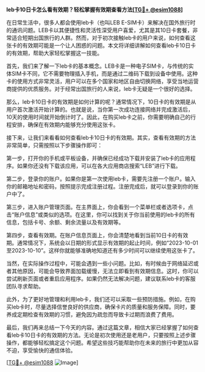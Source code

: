 **leb卡10日卡怎么看有效期？轻松掌握有效期查看方法[[TG💪+ @esim1088](https://t.me/s/esim1088)]**

在日常生活中，很多人都会使用leb卡（也叫LEB E-SIM卡）来解决在国外旅行时的通讯问题。LEB卡以其便捷性和灵活性深受用户喜爱，尤其是其10日卡套餐，非常适合短期出国旅行的人群。然而，对于初次接触leb卡的用户来说，如何查看这张卡的有效期可能是一个让人困惑的问题。本文将详细讲解如何查看leb卡10日卡的有效期，帮助大家轻松掌握这一技能。

首先，我们来了解一下leb卡的基本概念。LEB卡是一种电子SIM卡，与传统的实体SIM卡不同，它不需要物理插入手机，而是通过二维码下载到设备中使用。这种卡的使用方式非常灵活，用户可以在多个国家和地区自由切换网络，享受当地运营商提供的优质服务。对于经常出国旅行的人来说，leb卡无疑是一个很好的选择。

那么，leb卡10日卡的有效期是如何计算的呢？通常情况下，10日卡的有效期是从用户首次激活开始计算的。也就是说，当你第一次成功连接网络并完成激活后，10天的使用时间就开始倒计时了。因此，在购买leb卡之前，你需要明确自己的行程安排，确保在有效期内能够充分使用这张卡。

接下来，让我们来看看如何查看leb卡10日卡的有效期。其实，查看有效期的方法非常简单，只需按照以下步骤操作即可：

第一步，打开你的手机或平板设备，并确保已经成功下载并安装了leb卡的应用程序。如果你还没有下载该应用，可以在各大应用商店搜索“LEB”进行下载。

第二步，登录你的账户。如果你是第一次使用leb卡，需要先注册一个账户。输入你的邮箱地址和密码，按照提示完成注册过程。注册完成后，就可以登录到你的账户中了。

第三步，进入账户管理页面。在主界面上，你会看到一个菜单栏或者选项卡，点击“账户信息”或类似的选项。在这里，你可以找到关于你当前使用的leb卡的所有信息，包括卡号、余额、剩余流量以及有效期等。

第四步，查看有效期。在账户信息页面上，你会清楚地看到当前10日卡的有效期。通常情况下，系统会以日期的形式显示有效期的起止时间，例如“2023-10-01至2023-10-10”。这样你就能够准确地知道还有多少时间可以继续使用这张卡了。

当然，在实际操作过程中，可能会遇到一些小问题。比如，有时候由于网络延迟或者其他原因，可能会导致界面加载缓慢，无法立即看到有效期信息。这时，你可以尝试刷新页面或者重启应用程序。如果仍然无法解决问题，建议联系leb卡的客服团队寻求帮助。

此外，为了更好地管理和利用leb卡，我们还可以采取一些预防措施。例如，在购买leb卡时，尽量选择信誉良好的供应商，确保卡片的质量和服务保障。同时，要养成定期检查有效期的习惯，避免因为疏忽而导致卡过期而浪费了费用。

最后，我们再来总结一下今天的内容。通过这篇文章，相信大家已经掌握了如何查看leb卡10日卡的有效期的方法。无论是初次使用还是老用户，只要按照上述步骤操作，都能够轻松搞定这个问题。希望这些技巧能帮助你在未来的旅行中更加从容不迫，享受愉快的通信体验。

[[TG💪+ @esim1088](https://t.me/s/esim1088) ![Image](https://i.postimg.cc/4NQfJmqS/Snipaste-2025-05-13-00-14-12.png)]
